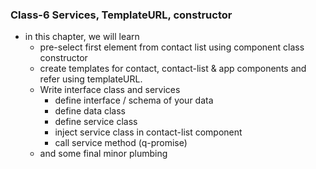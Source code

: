### Class-6 Services, TemplateURL, constructor

- in this chapter, we will learn
  - pre-select first element from contact list using component class constructor
  - create templates for contact, contact-list & app components and refer using templateURL.
  - Write interface class and services
      - define interface / schema of your data
      - define data class
      - define service class
      - inject service class in contact-list component
      - call service method (q-promise)
  - and some final minor plumbing
